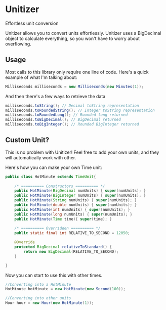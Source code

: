 Unitizer
========

Effortless unit conversion

Unitizer allows you to convert units effortlessly.  Unitizer uses a BigDecimal object to calculate everything, so you won't have to worry about overflowing.

Usage
-----

Most calls to this library only require one line of code.  Here's a quick example of what I'm talking about:

```java
Milliseconds milliseconds = new Milliseconds(new Minutes(1));
```

And then there's a few ways to retrieve the data

```java
milliseconds.toString(); // Decimal toString representation
milliseconds.toRoundedString(); // Integer toString representation
milliseconds.toRoundedLong(); // Rounded long returned
milliseconds.toBigDecimal(); // BigDecimal returned
milliseconds.toBigInteger(); // Rounded BigInteger returned
```

Custom Unit?
------------

This is no problem with Unitizer!  Feel free to add your own units, and they will automatically work with other.

Here's how you can make your own Time unit:

```java
public class HotMinute extends TimeUnit{
    
    /* ========== Constructors ========== */
    public HotMinute(BigDecimal numUnits) { super(numUnits); }
    public HotMinute(BigInteger numUnits) { super(numUnits); }
    public HotMinute(String numUnits) { super(numUnits); }
    public HotMinute(double numUnits) { super(numUnits); }
    public HotMinute(int numUnits) { super(numUnits); }
    public HotMinute(long numUnits) { super(numUnits); }
    public HotMinute(Time time){ super(time); }
    
    /* ========== Overridden ========== */
    public static final int RELATIVE_TO_SECOND = 12050;

    @Override
    protected BigDecimal relativeToStandard() {
        return new BigDecimal(RELATIVE_TO_SECOND);
    }

}
```

Now you can start to use this with other times.


```java
//Converting into a HotMinute
HotMinute hotMinute = new HotMinute(new Second(100));

//Converting into other units
Hour hour = new Hour(new HotMinute(1));
```

